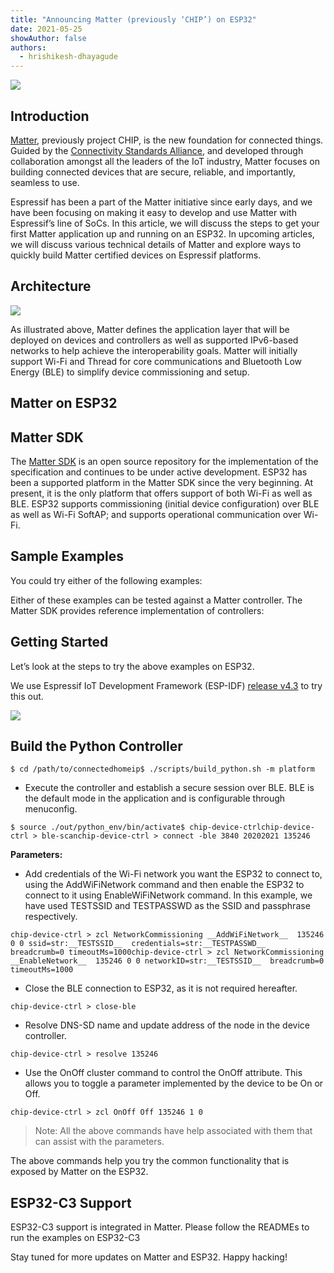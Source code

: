 ```yaml
---
title: "Announcing Matter (previously ‘CHIP’) on ESP32"
date: 2021-05-25
showAuthor: false
authors: 
  - hrishikesh-dhayagude
---
```

![](https://miro.medium.com/v2/resize:fit:640/format:webp/1*6SmRnmN49BKqaxYRVYR9Qg.jpeg)

## Introduction

[Matter](https://buildwithmatter.com), previously project CHIP, is the new foundation for connected things. Guided by the [Connectivity Standards Alliance](http://csa-iot.org/), and developed through collaboration amongst all the leaders of the IoT industry, Matter focuses on building connected devices that are secure, reliable, and importantly, seamless to use.

Espressif has been a part of the Matter initiative since early days, and we have been focusing on making it easy to develop and use Matter with Espressif’s line of SoCs. In this article, we will discuss the steps to get your first Matter application up and running on an ESP32. In upcoming articles, we will discuss various technical details of Matter and explore ways to quickly build Matter certified devices on Espressif platforms.

## Architecture

![](https://miro.medium.com/v2/resize:fit:640/format:webp/1*kSxqtZCqJf1pH4JYaoa1IA.png)

As illustrated above, Matter defines the application layer that will be deployed on devices and controllers as well as supported IPv6-based networks to help achieve the interoperability goals. Matter will initially support Wi-Fi and Thread for core communications and Bluetooth Low Energy (BLE) to simplify device commissioning and setup.

## Matter on ESP32

## Matter SDK

The [Matter SDK](https://github.com/project-chip/connectedhomeip) is an open source repository for the implementation of the specification and continues to be under active development. ESP32 has been a supported platform in the Matter SDK since the very beginning. At present, it is the only platform that offers support of both Wi-Fi as well as BLE. ESP32 supports commissioning (initial device configuration) over BLE as well as Wi-Fi SoftAP; and supports operational communication over Wi-Fi.

## Sample Examples

You could try either of the following examples:

Either of these examples can be tested against a Matter controller. The Matter SDK provides reference implementation of controllers:

## Getting Started

Let’s look at the steps to try the above examples on ESP32.

We use Espressif IoT Development Framework (ESP-IDF) [release v4.3](https://github.com/espressif/esp-idf/releases/tag/v4.3) to try this out.

![](https://miro.medium.com/v2/resize:fit:640/format:webp/1*nPAQ_qyd84e8jkJq9RCeWQ.jpeg)

## Build the Python Controller

```
$ cd /path/to/connectedhomeip$ ./scripts/build_python.sh -m platform
```

- Execute the controller and establish a secure session over BLE. BLE is the default mode in the application and is configurable through menuconfig.

```
$ source ./out/python_env/bin/activate$ chip-device-ctrlchip-device-ctrl > ble-scanchip-device-ctrl > connect -ble 3840 20202021 135246
```

__Parameters:__ 

- Add credentials of the Wi-Fi network you want the ESP32 to connect to, using the AddWiFiNetwork command and then enable the ESP32 to connect to it using EnableWiFiNetwork command. In this example, we have used TESTSSID and TESTPASSWD as the SSID and passphrase respectively.

```
chip-device-ctrl > zcl NetworkCommissioning __AddWiFiNetwork__  135246 0 0 ssid=str:__TESTSSID__  credentials=str:__TESTPASSWD__  breadcrumb=0 timeoutMs=1000chip-device-ctrl > zcl NetworkCommissioning __EnableNetwork__  135246 0 0 networkID=str:__TESTSSID__  breadcrumb=0 timeoutMs=1000
```

- Close the BLE connection to ESP32, as it is not required hereafter.

```
chip-device-ctrl > close-ble
```

- Resolve DNS-SD name and update address of the node in the device controller.

```
chip-device-ctrl > resolve 135246
```

- Use the OnOff cluster command to control the OnOff attribute. This allows you to toggle a parameter implemented by the device to be On or Off.

```
chip-device-ctrl > zcl OnOff Off 135246 1 0
```

> Note: All the above commands have help associated with them that can assist with the parameters.

The above commands help you try the common functionality that is exposed by Matter on the ESP32.

## ESP32-C3 Support

ESP32-C3 support is integrated in Matter. Please follow the READMEs to run the examples on ESP32-C3

Stay tuned for more updates on Matter and ESP32. Happy hacking!
